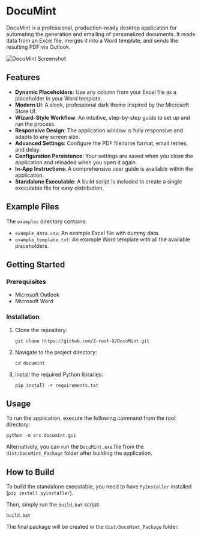 # DocuMint

DocuMint is a professional, production-ready desktop application for automating the generation and emailing of personalized documents. It reads data from an Excel file, merges it into a Word template, and sends the resulting PDF via Outlook.

![DocuMint Screenshot](screenshot.png)

## Features

*   **Dynamic Placeholders**: Use any column from your Excel file as a placeholder in your Word template.
*   **Modern UI**: A sleek, professional dark theme inspired by the Microsoft Store UI.
*   **Wizard-Style Workflow**: An intuitive, step-by-step guide to set up and run the process.
*   **Responsive Design**: The application window is fully responsive and adapts to any screen size.
*   **Advanced Settings**: Configure the PDF filename format, email retries, and delay.
*   **Configuration Persistence**: Your settings are saved when you close the application and reloaded when you open it again.
*   **In-App Instructions**: A comprehensive user guide is available within the application.
*   **Standalone Executable**: A build script is included to create a single executable file for easy distribution.

## Example Files

The `examples` directory contains:

*   `example_data.csv`: An example Excel file with dummy data.
*   `example_template.txt`: An example Word template with all the available placeholders.

## Getting Started

### Prerequisites

*   Microsoft Outlook
*   Microsoft Word

### Installation

1.  Clone the repository:
    ```
    git clone https://github.com/Z-root-X/DocuMint.git
    ```
2.  Navigate to the project directory:
    ```
    cd documint
    ```
3.  Install the required Python libraries:
    ```
    pip install -r requirements.txt
    ```

## Usage

To run the application, execute the following command from the root directory:

```
python -m src.documint.gui
```

Alternatively, you can run the `DocuMint.exe` file from the `dist/DocuMint_Package` folder after building the application.

## How to Build

To build the standalone executable, you need to have `PyInstaller` installed (`pip install pyinstaller`).

Then, simply run the `build.bat` script:

```
build.bat
```

The final package will be created in the `dist/DocuMint_Package` folder.
